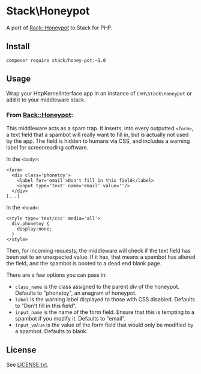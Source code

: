 # Stack\Honeypot

A port of [Rack::Honeypot](https://github.com/sunlightlabs/rack-honeypot) to Stack for PHP.

## Install

    composer require stack/honey-pot:~1.0

## Usage

Wrap your HttpKernelInterface app in an instance of `CHH\Stack\Honeypot` or add it to your middleware stack.

### From [Rack::Honeypot](https://github.com/sunlightlabs/rack-honeypot):

This middleware acts as a spam trap. It inserts, into every outputted `<form>`, a text field that a spambot will really want to fill in, but is actually not used by the app. The field is hidden to humans via CSS, and includes a warning label for screenreading software.

In the `<body>`:

    <form>
      <div class='phonetoy'>
        <label for='email'>Don't fill in this field</label>
        <input type='text' name='email' value=''/>
      </div>
    [...]

In the `<head>`:
  
    <style type='text/css' media='all'>
      div.phonetoy {
        display:none;
      }
    </style>
  
Then, for incoming requests, the middleware will check if the text field has been set to an unexpected value. If it has, that means a spambot has altered the field, and the spambot is booted to a dead end blank page.

There are a few options you can pass in:
  
  * `class_name` is the class assigned to the parent div of the honeypot. Defaults to "phonetoy", an anagram of honeypot.
  * `label` is the warning label displayed to those with CSS disabled. Defaults to "Don't fill in this field".
  * `input_name` is the name of the form field. Ensure that this is tempting to a spambot if you modify it. Defaults to "email".
  * `input_value` is the value of the form field that would only be modified by a spambot. Defaults to blank.

## License

See [LICENSE.txt](LICENSE.txt).
